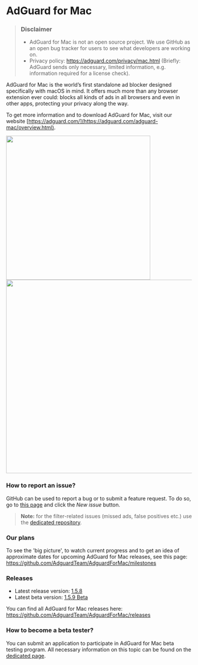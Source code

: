 # AdGuard for Mac
> ### Disclaimer
> * AdGuard for Mac is not an open source project. We use GitHub as an open bug tracker for users to see what developers are working on.
> * Privacy policy: https://adguard.com/privacy/mac.html (Briefly: AdGuard sends only necessary, limited information, e.g. information required for a license check).

AdGuard for Mac is the world’s first standalone ad blocker designed specifically with macOS in mind. It offers much more than any browser extension ever could: blocks all kinds of ads in all browsers and even in other apps, protecting your privacy along the way.

To get more information and to download AdGuard for Mac, visit our website [https://adguard.com/](https://adguard.com/adguard-mac/overview.html).

<img src="https://user-images.githubusercontent.com/17472907/38512981-8651a892-3c35-11e8-9451-123abf207d00.png" height="391"><img src="https://user-images.githubusercontent.com/17472907/38512980-862fc344-3c35-11e8-8361-af82813d5636.png" width="525">

### How to report an issue?

GitHub can be used to report a bug or to submit a feature request. To do so, go to [this page](https://github.com/AdguardTeam/AdguardForMac/issues) and click the *New issue* button.

>**Note:** for the filter-related issues (missed ads, false positives etc.) use the [dedicated repository](https://github.com/AdguardTeam/AdguardFilters). 

### Our plans

To see the 'big picture', to watch current progress and to get an idea of approximate dates for upcoming AdGuard for Mac releases, see this page: https://github.com/AdguardTeam/AdguardForMac/milestones

### Releases

 * Latest release version: [1.5.8](https://github.com/AdguardTeam/AdguardForMac/releases/tag/v1.5.8) 
 * Latest beta version: [1.5.9 Beta](https://github.com/AdguardTeam/AdguardForMac/releases/tag/v1.5.9)

You can find all AdGuard for Mac releases here: https://github.com/AdguardTeam/AdguardForMac/releases

### How to become a beta tester?

You can submit an application to participate in AdGuard for Mac beta testing program. All necessary information on this topic can be found on the [dedicated page](https://adguard.com/beta.html).

